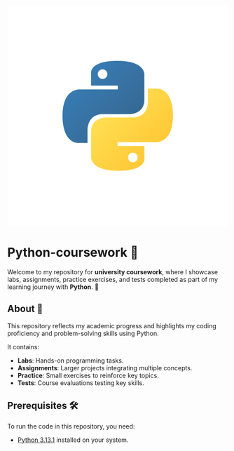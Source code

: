 ![Python Logo](python_logo.svg)

# Python-coursework 🚀

Welcome to my repository for **university coursework**, where I showcase labs, assignments, practice exercises, and tests completed as part of my learning journey with **Python**. 🐍

## About 📘

This repository reflects my academic progress and highlights my coding proficiency and problem-solving skills using Python.

It contains:
- **Labs**: Hands-on programming tasks.
- **Assignments**: Larger projects integrating multiple concepts.
- **Practice**: Small exercises to reinforce key topics.
- **Tests**: Course evaluations testing key skills.

## Prerequisites 🛠️

To run the code in this repository, you need:
- [Python 3.13.1](https://www.python.org/downloads/) installed on your system.
